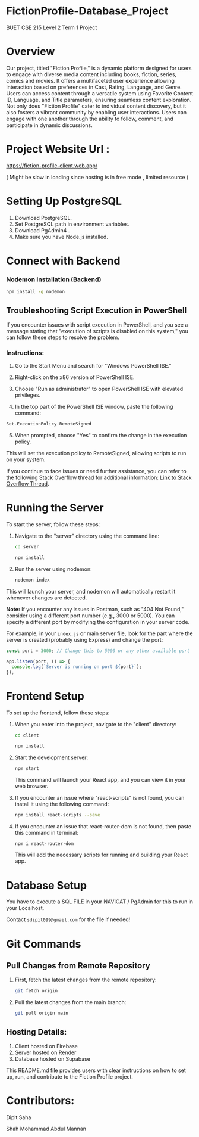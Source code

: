 # FictionProfile-Database_Project
BUET CSE 215 Level 2 Term 1 Project

# Overview
Our project, titled "Fiction Profile," is a dynamic platform designed for users to engage with diverse media content including books, fiction, series, comics and movies. It offers a multifaceted user experience allowing interaction based on preferences in Cast, Rating, Language, and Genre. Users can access content through a versatile system using Favorite Content ID, Language, and Title parameters, ensuring seamless content exploration.
Not only does "Fiction Profile" cater to individual content discovery, but it also fosters a vibrant community by enabling user interactions. Users can engage with one another through the ability to follow, comment, and participate in dynamic discussions.

# Project Website Url :  
https://fiction-profile-client.web.app/

( Might be slow in loading since hosting is in free mode , limited resource )

# Setting Up PostgreSQL
1. Download PostgreSQL.
2. Set PostgreSQL path in environment variables.
3. Download PgAdmin4 .
4. Make sure you have Node.js installed.


# Connect with Backend
### Nodemon Installation (Backend)
```bash
npm install -g nodemon
```

## Troubleshooting Script Execution in PowerShell

If you encounter issues with script execution in PowerShell, and you see a message stating that "execution of scripts is disabled on this system," you can follow these steps to resolve the problem.

### Instructions:

1. Go to the Start Menu and search for "Windows PowerShell ISE."

2. Right-click on the x86 version of PowerShell ISE.

3. Choose "Run as administrator" to open PowerShell ISE with elevated privileges.

4. In the top part of the PowerShell ISE window, paste the following command:
```bash
Set-ExecutionPolicy RemoteSigned
```
5. When prompted, choose "Yes" to confirm the change in the execution policy.

This will set the execution policy to RemoteSigned, allowing scripts to run on your system.

If you continue to face issues or need further assistance, you can refer to the following Stack Overflow thread for additional information: [Link to Stack Overflow Thread](https://stackoverflow.com/questions/4037939/powershell-says-execution-of-scripts-is-disabled-on-this-system).


# Running the Server

To start the server, follow these steps:

1. Navigate to the "server" directory using the command line:

    ```bash
    cd server
    ```

    ```bash
    npm install
    ``` 
        

2. Run the server using nodemon:

    ```bash
    nodemon index
    ```

This will launch your server, and nodemon will automatically restart it whenever changes are detected.

**Note:** If you encounter any issues in Postman, such as "404 Not Found," consider using a different port number (e.g., 3000 or 5000). You can specify a different port by modifying the configuration in your server code.

For example, in your `index.js` or main server file, look for the part where the server is created (probably using Express) and change the port:

```javascript
const port = 3000; // Change this to 5000 or any other available port

app.listen(port, () => {
  console.log(`Server is running on port ${port}`);
});

```

# Frontend Setup

To set up the frontend, follow these steps:

1. When you enter into the project, navigate to the "client" directory:

    ```bash
    cd client
    ```
    
    ```bash
    npm install 
    ```
    
    
2. Start the development server:

    ```bash
    npm start
    ```

   This command will launch your React app, and you can view it in your web browser.

3. If you encounter an issue where "react-scripts" is not found, you can install it using the following command:
    ```bash
    npm install react-scripts --save
    ```
    
4. If you encounter an issue that react-router-dom is not found, then paste this command in terminal:

    ```bash
    npm i react-router-dom
    ```
   This will add the necessary scripts for running and building your React app.


# Database Setup 

You have to execute a SQL FILE in your NAVICAT / PgAdmin for this to run in your Localhost.

Contact `sdipit099@gmail.com` for the file if needed!

# Git Commands

## Pull Changes from Remote Repository

1. First, fetch the latest changes from the remote repository:

    ```bash
    git fetch origin
    ```

2. Pull the latest changes from the main branch:

    ```bash
    git pull origin main
    ```

## Hosting Details:
1. Client hosted on Firebase
2. Server hosted on Render
3. Database hosted on Supabase


This README.md file provides users with clear instructions on how to set up, run, and contribute to the Fiction Profile project.
# Contributors:

Dipit Saha

Shah Mohammad Abdul Mannan
